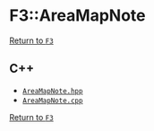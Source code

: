 # F3::AreaMapNote

[Return to `F3`](/docs/F3.md)

## C++

- [`AreaMapNote.hpp`](/c++/include/AreaMapNote.hpp)
- [`AreaMapNote.cpp`](/c++/source/AreaMapNote.cpp)

[Return to `F3`](/docs/F3.md)
